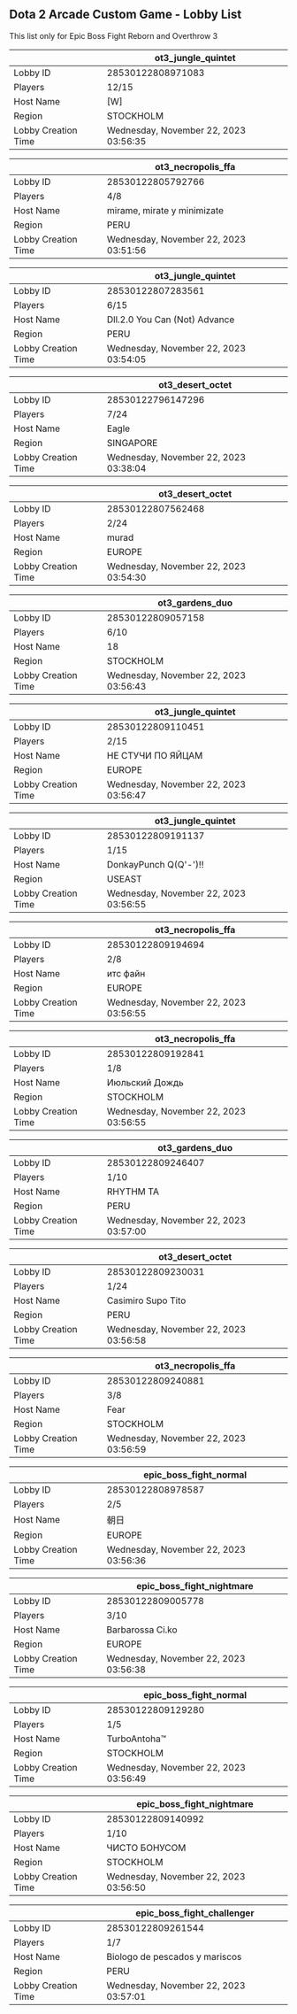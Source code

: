 ## Dota 2 Arcade Custom Game - Lobby List

This list only for Epic Boss Fight Reborn and Overthrow 3

|  | ot3_jungle_quintet |
| ------ | ------ |
| Lobby ID | 28530122808971083 |
| Players | 12/15 |
| Host Name | [W] |
| Region | STOCKHOLM |
| Lobby Creation Time | Wednesday, November 22, 2023 03:56:35 |


|  | ot3_necropolis_ffa |
| ------ | ------ |
| Lobby ID | 28530122805792766 |
| Players | 4/8 |
| Host Name | mirame, mirate y minimizate |
| Region | PERU |
| Lobby Creation Time | Wednesday, November 22, 2023 03:51:56 |


|  | ot3_jungle_quintet |
| ------ | ------ |
| Lobby ID | 28530122807283561 |
| Players | 6/15 |
| Host Name | Dll.2.0 You Can (Not) Advance |
| Region | PERU |
| Lobby Creation Time | Wednesday, November 22, 2023 03:54:05 |


|  | ot3_desert_octet |
| ------ | ------ |
| Lobby ID | 28530122796147296 |
| Players | 7/24 |
| Host Name | Eagle |
| Region | SINGAPORE |
| Lobby Creation Time | Wednesday, November 22, 2023 03:38:04 |


|  | ot3_desert_octet |
| ------ | ------ |
| Lobby ID | 28530122807562468 |
| Players | 2/24 |
| Host Name | murad |
| Region | EUROPE |
| Lobby Creation Time | Wednesday, November 22, 2023 03:54:30 |


|  | ot3_gardens_duo |
| ------ | ------ |
| Lobby ID | 28530122809057158 |
| Players | 6/10 |
| Host Name | 18 |
| Region | STOCKHOLM |
| Lobby Creation Time | Wednesday, November 22, 2023 03:56:43 |


|  | ot3_jungle_quintet |
| ------ | ------ |
| Lobby ID | 28530122809110451 |
| Players | 2/15 |
| Host Name | НЕ СТУЧИ ПО ЯЙЦАМ |
| Region | EUROPE |
| Lobby Creation Time | Wednesday, November 22, 2023 03:56:47 |


|  | ot3_jungle_quintet |
| ------ | ------ |
| Lobby ID | 28530122809191137 |
| Players | 1/15 |
| Host Name | DonkayPunch Q(Q'-')!! |
| Region | USEAST |
| Lobby Creation Time | Wednesday, November 22, 2023 03:56:55 |


|  | ot3_necropolis_ffa |
| ------ | ------ |
| Lobby ID | 28530122809194694 |
| Players | 2/8 |
| Host Name | итс файн |
| Region | EUROPE |
| Lobby Creation Time | Wednesday, November 22, 2023 03:56:55 |


|  | ot3_necropolis_ffa |
| ------ | ------ |
| Lobby ID | 28530122809192841 |
| Players | 1/8 |
| Host Name | Июльский Дождь |
| Region | STOCKHOLM |
| Lobby Creation Time | Wednesday, November 22, 2023 03:56:55 |


|  | ot3_gardens_duo |
| ------ | ------ |
| Lobby ID | 28530122809246407 |
| Players | 1/10 |
| Host Name | RHYTHM TA |
| Region | PERU |
| Lobby Creation Time | Wednesday, November 22, 2023 03:57:00 |


|  | ot3_desert_octet |
| ------ | ------ |
| Lobby ID | 28530122809230031 |
| Players | 1/24 |
| Host Name | Casimiro Supo Tito |
| Region | PERU |
| Lobby Creation Time | Wednesday, November 22, 2023 03:56:58 |


|  | ot3_necropolis_ffa |
| ------ | ------ |
| Lobby ID | 28530122809240881 |
| Players | 3/8 |
| Host Name | Fear |
| Region | STOCKHOLM |
| Lobby Creation Time | Wednesday, November 22, 2023 03:56:59 |


|  | epic_boss_fight_normal |
| ------ | ------ |
| Lobby ID | 28530122808978587 |
| Players | 2/5 |
| Host Name | 朝日 | flup |
| Region | EUROPE |
| Lobby Creation Time | Wednesday, November 22, 2023 03:56:36 |


|  | epic_boss_fight_nightmare |
| ------ | ------ |
| Lobby ID | 28530122809005778 |
| Players | 3/10 |
| Host Name | Barbarossa Ci.ko |
| Region | EUROPE |
| Lobby Creation Time | Wednesday, November 22, 2023 03:56:38 |


|  | epic_boss_fight_normal |
| ------ | ------ |
| Lobby ID | 28530122809129280 |
| Players | 1/5 |
| Host Name | TurboAntoha™ |
| Region | STOCKHOLM |
| Lobby Creation Time | Wednesday, November 22, 2023 03:56:49 |


|  | epic_boss_fight_nightmare |
| ------ | ------ |
| Lobby ID | 28530122809140992 |
| Players | 1/10 |
| Host Name | ЧИСТО БОНУСОМ |
| Region | STOCKHOLM |
| Lobby Creation Time | Wednesday, November 22, 2023 03:56:50 |


|  | epic_boss_fight_challenger |
| ------ | ------ |
| Lobby ID | 28530122809261544 |
| Players | 1/7 |
| Host Name | Biologo de pescados y mariscos |
| Region | PERU |
| Lobby Creation Time | Wednesday, November 22, 2023 03:57:01 |


